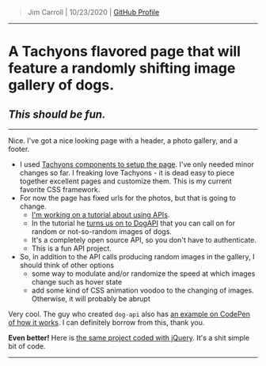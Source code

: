 > Jim Carroll |
> 10/23/2020 |
> [GitHub Profile](https://github.com/pulamusic)

---

# A Tachyons flavored page that will feature a randomly shifting image gallery of dogs.

## *This should be fun.*

---

Nice. I've got a nice looking page with a header, a photo gallery, and a footer.

* I used [Tachyons components to setup the page](https://tachyons.io/). I've only needed minor changes so far. I freaking love Tachyons - it is dead easy to piece together excellent pages and customize them. This is my current favorite CSS framework.
* For now the page has fixed urls for the photos, but that is going to change.
  - [I'm working on a tutorial about using APIs](https://snipcart.com/blog/apis-integration-usage-benefits).
  - In the tutorial he [turns us on to DogAPI](https://dog.ceo/dog-api/) that you can call on for random or not-so-random images of dogs.
  - It's a completely open source API, so you don't have to authenticate.
  - This is a fun API project.
* So, in addition to the API calls producing random images in the gallery, I should think of other options
  - some way to modulate and/or randomize the speed at which images change such as hover state
  - add some kind of CSS animation voodoo to the changing of images. Otherwise, it will probably be abrupt

Very cool. The guy who created `dog-api` also has [an example on CodePen of how it works](https://codepen.io/elliottlan/pen/MNEWNx). I can definitely borrow from this, thank you.

**Even better!** Here is [the same project coded with jQuery](https://codepen.io/elliottlan/pen/KOXKLG?editors=1010). It's a shit simple bit of code.

---
